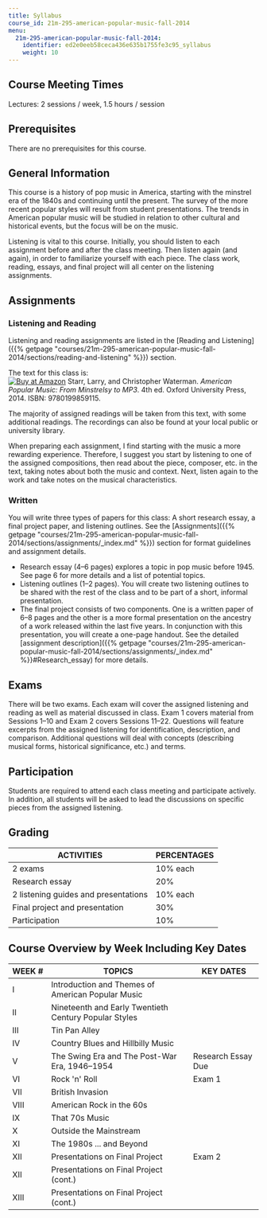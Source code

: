 ```yaml
---
title: Syllabus
course_id: 21m-295-american-popular-music-fall-2014
menu:
  21m-295-american-popular-music-fall-2014:
    identifier: ed2e0eeb58ceca436e635b1755fe3c95_syllabus
    weight: 10
---
```

Course Meeting Times
--------------------

Lectures: 2 sessions / week, 1.5 hours / session

Prerequisites
-------------

There are no prerequisites for this course.

General Information
-------------------

This course is a history of pop music in America, starting with the minstrel era of the 1840s and continuing until the present. The survey of the more recent popular styles will result from student presentations. The trends in American popular music will be studied in relation to other cultural and historical events, but the focus will be on the music.

Listening is vital to this course. Initially, you should listen to each assignment before and after the class meeting. Then listen again (and again), in order to familiarize yourself with each piece. The class work, reading, essays, and final project will all center on the listening assignments.

Assignments
-----------

### Listening and Reading

Listening and reading assignments are listed in the [Reading and Listening]({{% getpage "courses/21m-295-american-popular-music-fall-2014/sections/reading-and-listening" %}}) section.

The text for this class is:  
[![Buy at Amazon](/images/a_logo_17.gif)](http://www.amazon.com/American-Popular-Music-Larry-Starr/dp/0199859116/ref=nosim/mitopencourse-20) Starr, Larry, and Christopher Waterman. _American Popular Music: From Minstrelsy to MP3_. 4th ed. Oxford University Press, 2014. ISBN: 9780199859115.

The majority of assigned readings will be taken from this text, with some additional readings. The recordings can also be found at your local public or university library.

When preparing each assignment, I find starting with the music a more rewarding experience. Therefore, I suggest you start by listening to one of the assigned compositions, then read about the piece, composer, etc. in the text, taking notes about both the music and context. Next, listen again to the work and take notes on the musical characteristics.

### Written

You will write three types of papers for this class: A short research essay, a final project paper, and listening outlines. See the [Assignments]({{% getpage "courses/21m-295-american-popular-music-fall-2014/sections/assignments/_index.md" %}}) section for format guidelines and assignment details.

*   Research essay (4–6 pages) explores a topic in pop music before 1945. See page 6 for more details and a list of potential topics.
*   Listening outlines (1–2 pages). You will create two listening outlines to be shared with the rest of the class and to be part of a short, informal presentation.
*   The final project consists of two components. One is a written paper of 6–8 pages and the other is a more formal presentation on the ancestry of a work released within the last five years. In conjunction with this presentation, you will create a one-page handout. See the detailed [assignment description]({{% getpage "courses/21m-295-american-popular-music-fall-2014/sections/assignments/_index.md" %}}#Research\_essay) for more details.

Exams
-----

There will be two exams. Each exam will cover the assigned listening and reading as well as material discussed in class. Exam 1 covers material from Sessions 1–10 and Exam 2 covers Sessions 11–22. Questions will feature excerpts from the assigned listening for identification, description, and comparison. Additional questions will deal with concepts (describing musical forms, historical significance, etc.) and terms.

Participation
-------------

Students are required to attend each class meeting and participate actively. In addition, all students will be asked to lead the discussions on specific pieces from the assigned listening.

Grading
-------

| ACTIVITIES | PERCENTAGES |
| --- | --- |
| 2 exams | 10% each |
| Research essay | 20% |
| 2 listening guides and presentations | 10% each |
| Final project and presentation | 30% |
| Participation | 10% 

Course Overview by Week Including Key Dates
-------------------------------------------

| WEEK # | TOPICS | KEY DATES |
| --- | --- | --- |
| I | Introduction and Themes of American Popular Music |   |
| II | Nineteenth and Early Twentieth Century Popular Styles |   |
| III | Tin Pan Alley |   |
| IV | Country Blues and Hillbilly Music |   |
| V | The Swing Era and The Post-War Era, 1946–1954 | Research Essay Due |
| VI | Rock 'n' Roll | Exam 1 |
| VII | British Invasion |   |
| VIII | American Rock in the 60s |   |
| IX | That 70s Music |   |
| X | Outside the Mainstream |   |
| XI | The 1980s ... and Beyond |   |
| XII | Presentations on Final Project | Exam 2 |
| XII | Presentations on Final Project (cont.) |   |
| XIII | Presentations on Final Project (cont.) |